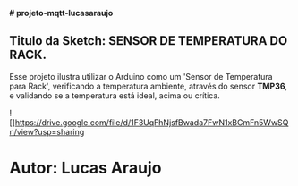 **# projeto-mqtt-lucasaraujo**


## Titulo da Sketch: SENSOR DE TEMPERATURA DO RACK.

  Esse projeto ilustra utilizar o Arduino como um 'Sensor de Temperatura para Rack', 
  verificando a temperatura ambiente, através do sensor **TMP36**, e validando se a temperatura 
  está ideal, acima ou crítica.


![]https://drive.google.com/file/d/1F3UqFhNjsfBwada7FwN1xBCmFn5WwSQn/view?usp=sharing







# **Autor:** Lucas Araujo
